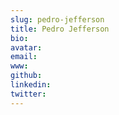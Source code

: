 ```yaml
---
slug: pedro-jefferson
title: Pedro Jefferson
bio:
avatar:
email:
www:
github:
linkedin:
twitter:
---
```

